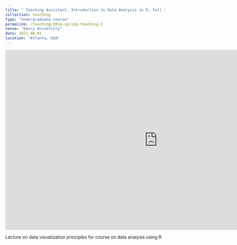 ```yaml
---
title: " Teaching Assistant, Introduction to Data Analysis in R. Fall 2020 & Fall 2021"
collection: teaching
type: "Undergraduate course"
permalink: /teaching/2014-spring-teaching-1
venue: "Emory University"
date: 2021-08-01
location: "Atlanta, USA"
---
```


<iframe src="https://docs.google.com/presentation/d/e/2PACX-1vQLz2lNoGvgpCgmwVVV2GpI5YGVP6ptzLX4msx3ajJW_0V0thVUKrMDqKzae46DObwyOnjZy3AxG5yC/embed?start=false&loop=false&delayms=3000" frameborder="0" width="960" height="569" allowfullscreen="true" mozallowfullscreen="true" webkitallowfullscreen="true"></iframe>

Lecture on data visualization principles for course on data analysis using R
